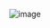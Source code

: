 ![image](https://github.com/pedrogiampietro/judit-web/assets/26656644/e86e664c-a7ab-4f9b-a77a-556f02ba227a)


